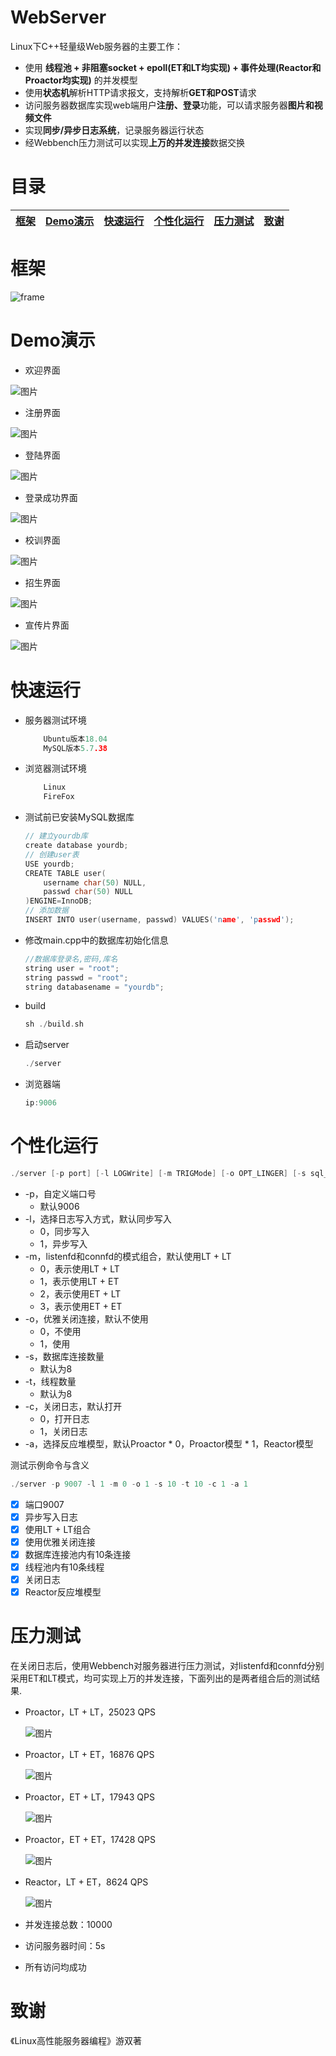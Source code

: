 
# WebServer

Linux下C++轻量级Web服务器的主要工作：
* 使用 **线程池 + 非阻塞socket + epoll(ET和LT均实现) + 事件处理(Reactor和Proactor均实现)** 的并发模型
* 使用**状态机**解析HTTP请求报文，支持解析**GET和POST**请求
* 访问服务器数据库实现web端用户**注册、登录**功能，可以请求服务器**图片和视频文件**
* 实现**同步/异步日志系统**，记录服务器运行状态
* 经Webbench压力测试可以实现**上万的并发连接**数据交换


# 目录

|[框架](#框架)|[Demo演示](https://github.com/HIT2020HK/WebServer/blob/web/README.md#demo%E6%BC%94%E7%A4%BA)|[快速运行](https://github.com/HIT2020HK/WebServer/blob/web/README.md#%E5%BF%AB%E9%80%9F%E8%BF%90%E8%A1%8C)|[个性化运行](https://github.com/HIT2020HK/WebServer/blob/web/README.md#%E4%B8%AA%E6%80%A7%E5%8C%96%E8%BF%90%E8%A1%8C) | [压力测试](https://github.com/HIT2020HK/WebServer/blob/web/README.md#%E5%8E%8B%E5%8A%9B%E6%B5%8B%E8%AF%95)|[致谢](https://github.com/HIT2020HK/WebServer/blob/web/README.md#%E8%87%B4%E8%B0%A2)|
|:--------:|:--------:|:--------:|:--------:|:--------:|:--------:|

# 框架

![frame](https://user-images.githubusercontent.com/86244913/180124295-b56ceddc-03bc-465d-b5b0-15f20484c6d6.jpg)

# Demo演示

- 欢迎界面

![图片](https://user-images.githubusercontent.com/86244913/180174879-1b0d9f7b-bf5d-4d0f-b93f-81c43272c3d1.png)

- 注册界面

![图片](https://user-images.githubusercontent.com/86244913/180174802-c772999d-27d0-4738-a9d4-2885a3553b5b.png)
- 登陆界面

![图片](https://user-images.githubusercontent.com/86244913/180175048-377397a8-3f30-4bce-92a9-aa4232efa01b.png)
- 登录成功界面

![图片](https://user-images.githubusercontent.com/86244913/180175476-76633cc2-dfad-4eaf-926c-c2770e4f9dfc.png)
- 校训界面

![图片](https://user-images.githubusercontent.com/86244913/180175607-8c9da003-389b-4961-9fe8-f90f3a6d272b.png)
- 招生界面

![图片](https://user-images.githubusercontent.com/86244913/180175690-4a092467-e9b8-43cf-9375-a07068505528.png)
- 宣传片界面

![图片](https://user-images.githubusercontent.com/86244913/180175779-6788e33c-acad-437d-b070-c135b4b4c011.png)

        
# 快速运行
- 服务器测试环境
    ```C++
        Ubuntu版本18.04
        MySQL版本5.7.38  
    ```
- 浏览器测试环境
    ```C++
        Linux
        FireFox
    ```
- 测试前已安装MySQL数据库

    ```C++
    // 建立yourdb库
    create database yourdb;
    // 创建user表
    USE yourdb;
    CREATE TABLE user(
        username char(50) NULL,
        passwd char(50) NULL
    )ENGINE=InnoDB;
    // 添加数据
    INSERT INTO user(username, passwd) VALUES('name', 'passwd');
    ```
    
- 修改main.cpp中的数据库初始化信息
    ```C++
    //数据库登录名,密码,库名
    string user = "root";
    string passwd = "root";
    string databasename = "yourdb";
    ```
- build
    ```C++
    sh ./build.sh
    ```
- 启动server
   ```C++
   ./server
   ```
- 浏览器端
    ```C++
    ip:9006
    ```
# 个性化运行
```C++
./server [-p port] [-l LOGWrite] [-m TRIGMode] [-o OPT_LINGER] [-s sql_num] [-t thread_num] [-c close_log] [-a actor_model]
```

- -p，自定义端口号
     * 默认9006
- -l，选择日志写入方式，默认同步写入
     * 0，同步写入
     * 1，异步写入
- -m，listenfd和connfd的模式组合，默认使用LT + LT
     * 0，表示使用LT + LT
     * 1，表示使用LT + ET
     * 2，表示使用ET + LT
     * 3，表示使用ET + ET
- -o，优雅关闭连接，默认不使用
     * 0，不使用
     * 1，使用
- -s，数据库连接数量
     * 默认为8
- -t，线程数量
     * 默认为8
- -c，关闭日志，默认打开
     * 0，打开日志
     * 1，关闭日志
- -a，选择反应堆模型，默认Proactor
      * 0，Proactor模型
      * 1，Reactor模型

测试示例命令与含义
```C++
./server -p 9007 -l 1 -m 0 -o 1 -s 10 -t 10 -c 1 -a 1
```
- [x] 端口9007
- [x] 异步写入日志
- [x] 使用LT + LT组合
- [x] 使用优雅关闭连接
- [x] 数据库连接池内有10条连接
- [x] 线程池内有10条线程
- [x] 关闭日志
- [x] Reactor反应堆模型

# 压力测试

在关闭日志后，使用Webbench对服务器进行压力测试，对listenfd和connfd分别采用ET和LT模式，均可实现上万的并发连接，下面列出的是两者组合后的测试结果.

- Proactor，LT + LT，25023 QPS
   
   ![图片](https://user-images.githubusercontent.com/86244913/180144660-6116e00a-1d09-4d13-ae74-aecc1ebd6c31.png)
        
- Proactor，LT + ET，16876 QPS
   
   ![图片](https://user-images.githubusercontent.com/86244913/180148527-28bb3cdd-72f2-45b2-bf78-c48234f440e0.png)
   
- Proactor，ET + LT，17943 QPS
   
   ![图片](https://user-images.githubusercontent.com/86244913/180148576-8b8ab576-a298-4c57-a70d-ad6c53db8397.png)
    
- Proactor，ET + ET，17428 QPS
    
   ![图片](https://user-images.githubusercontent.com/86244913/180148617-db9901a9-ddf7-48e7-b1a0-941ae684ac97.png)
   
- Reactor，LT + ET，8624 QPS
   
   ![图片](https://user-images.githubusercontent.com/86244913/180148655-e6244b43-e6f0-4799-8684-661c037130db.png)

- 并发连接总数：10000
- 访问服务器时间：5s
- 所有访问均成功

# 致谢

《Linux高性能服务器编程》游双著
